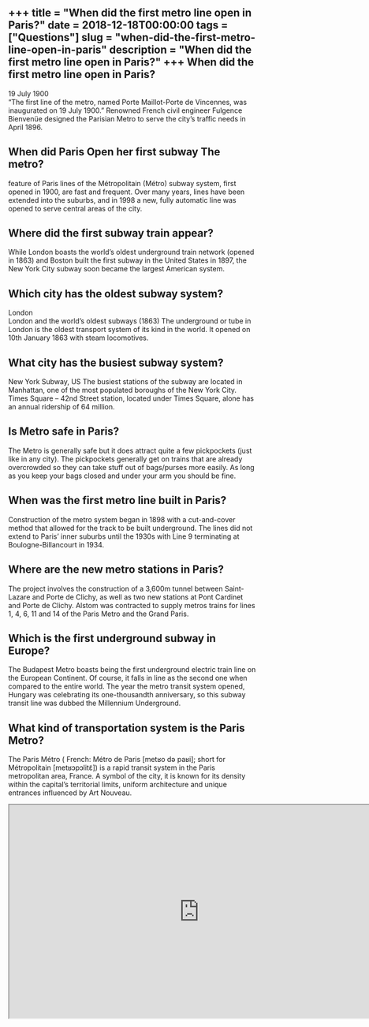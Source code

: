 +++
title = "When did the first metro line open in Paris?"
date = 2018-12-18T00:00:00
tags = ["Questions"]
slug = "when-did-the-first-metro-line-open-in-paris"
description = "When did the first metro line open in Paris?"
+++
When did the first metro line open in Paris?
--------------------------------------------

19 July 1900  
“The first line of the metro, named Porte Maillot-Porte de Vincennes, was inaugurated on 19 July 1900.” Renowned French civil engineer Fulgence Bienvenüe designed the Parisian Metro to serve the city’s traffic needs in April 1896.

When did Paris Open her first subway The metro?
-----------------------------------------------

feature of Paris lines of the Métropolitain (Métro) subway system, first opened in 1900, are fast and frequent. Over many years, lines have been extended into the suburbs, and in 1998 a new, fully automatic line was opened to serve central areas of the city.

Where did the first subway train appear?
----------------------------------------

While London boasts the world’s oldest underground train network (opened in 1863) and Boston built the first subway in the United States in 1897, the New York City subway soon became the largest American system.

Which city has the oldest subway system?
----------------------------------------

London  
London and the world’s oldest subways (1863) The underground or tube in London is the oldest transport system of its kind in the world. It opened on 10th January 1863 with steam locomotives.

What city has the busiest subway system?
----------------------------------------

New York Subway, US The busiest stations of the subway are located in Manhattan, one of the most populated boroughs of the New York City. Times Square – 42nd Street station, located under Times Square, alone has an annual ridership of 64 million.

Is Metro safe in Paris?
-----------------------

The Metro is generally safe but it does attract quite a few pickpockets (just like in any city). The pickpockets generally get on trains that are already overcrowded so they can take stuff out of bags/purses more easily. As long as you keep your bags closed and under your arm you should be fine.

When was the first metro line built in Paris?
---------------------------------------------

Construction of the metro system began in 1898 with a cut-and-cover method that allowed for the track to be built underground. The lines did not extend to Paris’ inner suburbs until the 1930s with Line 9 terminating at Boulogne-Billancourt in 1934.

Where are the new metro stations in Paris?
------------------------------------------

The project involves the construction of a 3,600m tunnel between Saint-Lazare and Porte de Clichy, as well as two new stations at Pont Cardinet and Porte de Clichy. Alstom was contracted to supply metros trains for lines 1, 4, 6, 11 and 14 of the Paris Metro and the Grand Paris.

Which is the first underground subway in Europe?
------------------------------------------------

The Budapest Metro boasts being the first underground electric train line on the European Continent. Of course, it falls in line as the second one when compared to the entire world. The year the metro transit system opened, Hungary was celebrating its one-thousandth anniversary, so this subway transit line was dubbed the Millennium Underground.

What kind of transportation system is the Paris Metro?
------------------------------------------------------

The Paris Métro ( French: Métro de Paris \[metʁo də paʁi\]; short for Métropolitain \[metʁɔpɔlitɛ̃\]) is a rapid transit system in the Paris metropolitan area, France. A symbol of the city, it is known for its density within the capital’s territorial limits, uniform architecture and unique entrances influenced by Art Nouveau.

<iframe allow="accelerometer; autoplay; clipboard-write; encrypted-media; gyroscope; picture-in-picture" allowfullscreen="" class="__youtube_prefs__  epyt-is-override  no-lazyload" data-no-lazy="1" data-origheight="433" data-origwidth="770" data-skipgform_ajax_framebjll="" height="433" id="_ytid_53938" loading="lazy" src="https://www.youtube.com/embed/VdZd5zYTKAw?enablejsapi=1&autoplay=0&cc_load_policy=0&cc_lang_pref=&iv_load_policy=1&loop=0&modestbranding=0&rel=1&fs=1&playsinline=0&autohide=2&theme=dark&color=red&controls=1&" title="YouTube player" width="770"></iframe>